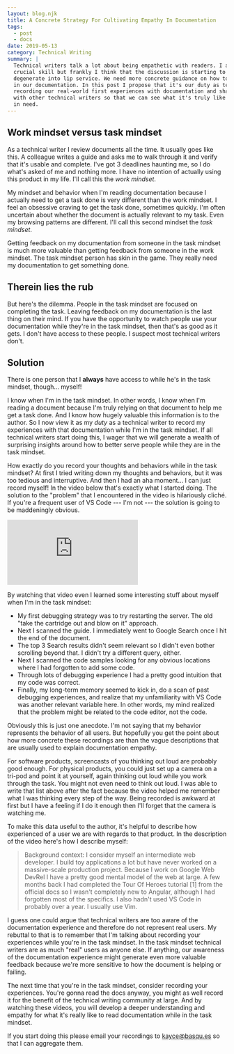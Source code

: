 ```yaml
---
layout: blog.njk
title: A Concrete Strategy For Cultivating Empathy In Documentation
tags: 
  - post
  - docs
date: 2019-05-13
category: Technical Writing
summary: |
  Technical writers talk a lot about being empathetic with readers. I agree that it's a 
  crucial skill but frankly I think that the discussion is starting to
  degenerate into lip service. We need more concrete guidance on how to cultivate empathy
  in our documentation. In this post I propose that it's our duty as technical writers to start
  recording our real-world first experiences with documentation and share these recordings
  with other technical writers so that we can see what it's truly like to use documentation when
  in need.
---
```


<h2 id="mindsets">Work mindset versus task mindset</h2>

As a technical writer I review documents all the time. It usually goes like this. A colleague
writes a guide and asks me to walk through it and verify that it's usable and complete. I've got
3 deadlines haunting me, so I do what's asked of me and nothing more. I have no intention of
actually using this product in my life. I'll call this the *work mindset*.

My mindset and behavior when I'm reading documentation because I actually need to get a task done
is very different than the work mindset. I feel an obsessive craving to get the task done, 
sometimes quickly. I'm often uncertain about whether the document is actually relevant to my
task. Even my browsing patterns are different. I'll call this second mindset the *task mindset*.

Getting feedback on my documentation from someone in the task mindset is much more valuable
than getting feedback from someone in the work mindset. The task mindset person has skin in the
game. They really need my documentation to get something done.

<h2 id="problem">Therein lies the rub</h2>

But here's the dilemma. People in the task mindset are focused on completing the task.
Leaving feedback on my documentation is the last thing on their mind.
If you have the opportunity to watch people use your documentation while they're in the task
mindset, then that's as good as it gets. I don't have access to these people. I suspect most
technical writers don't.

<h2 id="solution">Solution</h2>

There is one person that I **always** have access to while he's in the task mindset,
though... myself!

I know when I'm in the task mindset. In other words, I know when I'm reading a document because
I'm truly relying on that document to help me get a task done. And I know how hugely valuable this
information is to the author. So I now view it as my *duty* as a technical writer to record my 
experiences with that documentation while I'm in the task mindset. If all technical writers start
doing this, I wager that we will generate a wealth of surprising insights around how to better serve
people while they are in the task mindset. 

How exactly do you record your thoughts and behaviors while in the task mindset? At first I tried
writing down my thoughts and behaviors, but it was too tedious and interruptive. And then I had an
aha moment... I can just record myself! In the video below that's exactly what I started doing. The
solution to the "problem" that I encountered in the video is hilariously cliché. If you're a
frequent user of VS Code --- I'm not --- the solution is going to be maddeningly obvious.

<div class="youtube--container">
  <iframe class="youtube--video"
          src="https://www.youtube.com/embed/8u1UyN_Yhfw?ecver=1"
          frameborder="0" allow="autoplay; encrypted-media" 
          allowfullscreen></iframe>
</div>

By watching that video even I learned some interesting stuff about myself when I'm in the task
mindset:

* My first debugging strategy was to try restarting the server. The old "take the cartridge out and
  blow on it" approach.
* Next I scanned the guide. I immediately went to Google Search once I hit the end of the document.
* The top 3 Search results didn't seem relevant so I didn't even bother scrolling beyond that. I
  didn't try a different query, either.
* Next I scanned the code samples looking for any obvious locations where I had forgotten to add
  some code.
* Through lots of debugging experience I had a pretty good intuition that my code was correct.
* Finally, my long-term memory seemed to kick in, do a scan of past debugging experiences,
  and realize that my unfamiliarity with VS Code was another relevant variable here. In other
  words, my mind realized that the problem might be related to the code editor, not the code.

Obviously this is just one anecdote. I'm not saying that my behavior represents the behavior
of all users. But hopefully you get the point about how more concrete these recordings
are than the vague descriptions that are usually used to explain documentation empathy.

For software products, screencasts of you thinking out loud are probably good enough. For physical
products, you could just set up a camera on a tri-pod and point it at yourself, again thinking
out loud while you work through the task. You might not even need to think out loud. I was able
to write that list above after the fact because the video helped me remember what I was thinking
every step of the way. Being recorded is awkward at first but I have a feeling if I do it enough
then I'll forget that the camera is watching me.

To make this data useful to the author, it's helpful to describe how experienced of a user we
are with regards to that product. In the description of the video here's how I describe myself:

<blockquote>
  Background context: I consider myself an intermediate web developer. I build toy applications
  a lot but have never worked on a massive-scale production project. Because I work on Google
  Web DevRel I have a pretty good mental model of the web at large. A few months back I had
  completed the Tour Of Heroes tutorial [1] from the official docs so I wasn't completely new
  to Angular, although I had forgotten most of the specifics. I also hadn't used VS Code in
  probably over a year. I usually use Vim.
</blockquote>

I guess one could argue that technical writers are too aware of the documentation experience and
therefore do not represent real users. My rebuttal to that is to remember that I'm talking about 
recording your experiences while you're in the task mindset. In the task mindset technical writers
are as much "real" users as anyone else. If anything, our awareness of the documentation
experience might generate even more valuable feedback because we're more sensitive to how
the document is helping or failing.

The next time that you're in the task mindset, consider recording your experiences. You're gonna
read the docs anyway, you might as well record it for the benefit of the technical writing
community at large. And by watching these videos, you will develop a deeper understanding and
empathy for what it's really like to read documentation while in the task mindset.

If you start doing this please email your recordings to kayce@basqu.es so that I can aggregate
them.

